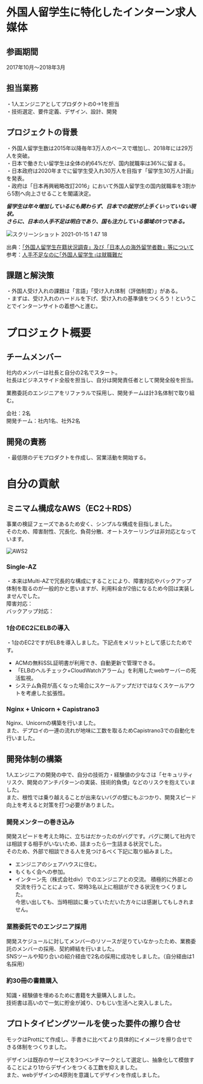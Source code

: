 # 外国人留学生に特化したインターン求人媒体

## 参画期間
2017年10月～2018年3月

## 担当業務
・1人エンジニアとしてプロダクトの0→1を担当  
・技術選定、要件定義、デザイン、設計、開発  

## プロジェクトの背景
・外国人留学生数は2015年以降毎年3万人のペースで増加し、2018年には29万人を突破。  
・日本で働きたい留学生は全体の約64%だが、国内就職率は36%に留まる。  
・日本政府は2020年までに留学生受入れ30万人を目指す「留学生30万人計画」を発表。  
・政府は「日本再興戦略改訂2016」において外国人留学生の国内就職率を3割から5割へ向上させることを閣議決定。  

***留学生は年々増加しているにも関わらず、日本での就労が上手くいっていない現状。  
さらに、日本の人手不足は明白であり、国も注力している領域の1つである。***  

![スクリーンショット 2021-01-15 1 47 18](https://user-images.githubusercontent.com/22842524/104621802-d796bb00-56d3-11eb-90a7-8dd20464d34b.png)
  
出典：[「外国人留学生在籍状況調査」及び「日本人の海外留学者数」等について](https://www.mext.go.jp/a_menu/koutou/ryugaku/__icsFiles/afieldfile/2019/01/18/1412692_1.pdf)  
参考：[人手不足なのに｢外国人留学生｣は就職難だ](https://toyokeizai.net/articles/-/233419)  

## 課題と解決策
・外国人受け入れの課題は「言語」「受け入れ体制（評価制度）」がある。  
・まずは、受け入れのハードルを下げ、受け入れの基準値をつくろう！ということでインターンサイトの着想へと進む。  

# プロジェクト概要
## チームメンバー
社内のメンバーは社長と自分の2名でスタート。  
社長はビジネスサイド全般を担当し、自分は開発責任者として開発全般を担当。  

業務委託のエンジニアをリファラルで採用し、開発チームは計3名体制で取り組む。

会社：2名  
開発チーム：社内1名、社外2名  

## 開発の責務
・最低限のデモプロダクトを作成し、営業活動を開始する。

# 自分の貢献

## ミニマム構成なAWS（EC2＋RDS）
事業の検証フェーズであるため安く、シンプルな構成を目指しました。  
そのため、障害耐性、冗長化、負荷分散、オートスケーリングは非対応となっています。  

![AWS2](https://user-images.githubusercontent.com/22842524/104798883-c81b8d00-580d-11eb-834b-f09c0a099862.png)

### Single-AZ
・本来はMulti-AZで冗長的な構成にすることにより、障害対応やバックアップ体制を取るのが一般的かと思いますが、利用料金が2倍になるため今回は実装しませんでした。  
障害対応：  
バックアップ対応：  

### 1台のEC2にELBの導入
・1台のEC2ですがELBを導入しました。下記点をメリットとして感じたためです。
- ACMの無料SSL証明書が利用でき、自動更新で管理できる。
- 「ELBのヘルチェック+CloudWatchアラーム」を利用したwebサーバーの死活監視。
- システム負荷が高くなった場合にスケールアップだけではなくスケールアウトを考慮した拡張性。

### Nginx + Unicorn + Capistrano3
Nginx、Unicornの構築を行いました。  
また、デプロイの一連の流れが地味に工数を取るためCapistrano3での自動化を行いました。  

## 開発体制の構築
1人エンジニアの開発の中で、自分の技術力・経験値の少なさは「セキュリティリスク、開発のアンチパターンの実装、技術的負債」などのリスクを抱えていました。  
また、根性では乗り越えることが出来ないバグの壁にもぶつかり、開発スピード向上を考えると対策を打つ必要がありました。

### 開発メンターの巻き込み
開発スピードを考えた時に、立ちはだかったのがバグです。バグに関して社内では相談する相手がいないため、詰まったら一生詰まる状況でした。  
そのため、外部で相談できる人を見つけるべく下記に取り組みました。  
- エンジニアのシェアハウスに住む。
- もくもく会への参加。
- インターン先（株式会社div）でのエンジニアとの交流。
積極的に外部との交流を行うことによって、常時3名以上に相談ができる状況をつくりました。  
今思い出しても、当時相談に乗っていただいた方々には感謝してもしきれません。  

### 業務委託でのエンジニア採用
開発スケジュールに対してメンバーのリソースが足りていなかったため、業務委託のメンバーの採用、契約締結を行いました。  
SNSツールや知り合いの紹介経由で2名の採用に成功をしました。（自分経由は1名採用）  

### 約30冊の書籍購入
知識・経験値を埋めるために書籍を大量購入しました。  
技術書は高いので一気に貯金が減り、ひもじい生活へと突入しました。  

## プロトタイピングツールを使った要件の擦り合せ
モックはProttにて作成し、手書きに比べてより具体的にイメージを擦り合せできる体制をつくりました。  

デザインは既存のサービスを3つベンチマークとして選定し、抽象化して模倣することにより1からデザインをつくる工数を抑えました。  
また、webデザインの4原則を意識してデザインを作成しました。  
